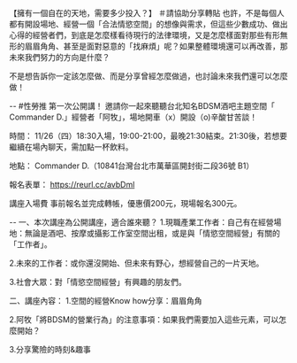 ---
---
【擁有一個自在的天地，需要多少投入？】 ＃請協助分享轉貼
也許，不是每個人都有開設場地、經營一個「合法情慾空間」的想像與需求，但這些少數成功、做出心得的經營者們，到底是怎麼樣看待現行的法律環境，又是怎麼樣面對那些有形無形的眉眉角角、甚至是面對惡意的「找麻煩」呢？如果整體環境還可以再改善，那未來我們努力的方向是什麼？

不是想告訴你一定該怎麼做、而是分享曾經怎麼做過，也討論未來我們還可以怎麼做！

--
 #性勞推 第一次公開講！
邀請你一起來聽聽台北知名BDSM酒吧主題空間「 Commander D.」經營者「阿牧」，場地開車（x）開設（o)辛酸甘苦談！

時間：
11/26（四）18:30入場，19:00-21:00，最晚21:30結束。21:30後，若想要繼續在場內聊天，需加點一杯飲料。

地點：
Commander D.（10841台灣台北市萬華區開封街二段36號 B1）

報名表單：
https://reurl.cc/avbDml

講座入場費
事前報名並完成轉帳，優惠價200元，現場報名300元。

--
一、本次講座為公開講座，適合誰來聽？
1.現職產業工作者：自己有在經營場地：無論是酒吧、按摩或攝影工作室空間出租，或是與「情慾空間經營」有關的「工作者」。

2.未來的工作者：或你還沒開始、但未來有野心，想經營自己的一片天地。

3.社會大眾：對「情慾空間經營」有興趣的朋友們。

二、講座內容：
1.空間的經營Know how分享：眉眉角角

2.阿牧「將BDSM的營業行為」的注意事項：如果我們需要加入這些元素，可以怎麼開始？

3.分享驚險的時刻&趣事
